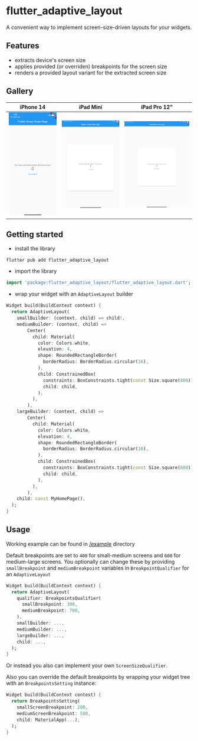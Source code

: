 # flutter_adaptive_layout

A convenient way to implement screen-size-driven layouts for your widgets.

## Features

- extracts device's screen size
- applies provided (or overriden) breakpoints for the screen size
- renders a provided layout variant for the extracted screen size

## Gallery

| iPhone 14                                                                                      | iPad Mini                                                                                      | iPad Pro 12"                                                                                             |
|------------------------------------------------------------------------------------------------|------------------------------------------------------------------------------------------------|----------------------------------------------------------------------------------------------------------|
| ![iPhone 14](https://github.com/nerdy-pro/flutter-adaptive-layout/blob/main/img/iphone_14.png) | ![iPad Mini](https://github.com/nerdy-pro/flutter-adaptive-layout/blob/main/img/ipad_mini.png) | ![iPad Pro 12 inch](https://github.com/nerdy-pro/flutter-adaptive-layout/blob/main/img/ipad_12_inch.png) |

## Getting started

- install the library

```shell
flutter pub add flutter_adaptive_layout
```

- import the library

```dart
import 'package:flutter_adaptive_layout/flutter_adaptive_layout.dart';
```

- wrap your widget with an `AdaptiveLayout` builder

```dart
Widget build(BuildContext context) {
  return AdaptiveLayout(
    smallBuilder: (context, child) => child!,
    mediumBuilder: (context, child) =>
        Center(
          child: Material(
            color: Colors.white,
            elevation: 4,
            shape: RoundedRectangleBorder(
              borderRadius: BorderRadius.circular(16),
            ),
            child: ConstrainedBox(
              constraints: BoxConstraints.tight(const Size.square(400)),
              child: child,
            ),
          ),
        ),
    largeBuilder: (context, child) =>
        Center(
          child: Material(
            color: Colors.white,
            elevation: 4,
            shape: RoundedRectangleBorder(
              borderRadius: BorderRadius.circular(16),
            ),
            child: ConstrainedBox(
              constraints: BoxConstraints.tight(const Size.square(600)),
              child: child,
            ),
          ),
        ),
    child: const MyHomePage(),
  );
}
```

## Usage

Working example can be found in [/example](https://github.com/nerdy-pro/flutter-adaptive-layout/tree/main/example)
directory

Default breakpoints are set to `400` for small-medium screens and `600` for medium-large screens.
You optionally can change these by providing `smallBreakpoint` and `mediumBreakpoint` variables in `BreakpointQualifier`
for an `AdaptiveLayout`

```dart
Widget build(BuildContext context) {
  return AdaptiveLayout(
    qualifier: BreakpointsQualifier(
      smallBreakpoint: 300,
      mediumBreakpoint: 700,
    ),
    smallBuilder: ...,
    mediumBuilder: ...,
    largeBuilder: ...,
    child: ...,
  );
}
```

Or instead you also can implement your own `ScreenSizeQualifier`.

Also you can override the default breakpoints by wrapping your widget tree with an `BreakpointsSetting` instance:

```dart
Widget build(BuildContext context) {
  return BreakpointsSetting(
    smallScreenBreakpoint: 200,
    mediumScreenBreakpoint: 500,
    child: MaterialApp(...),
  );
}
```